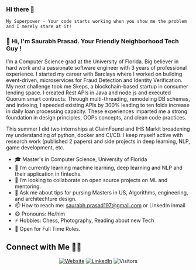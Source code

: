 ### Hi there 👋
<!---
![](https://github.com/saurabh1907/assets/cover.jpg)
-->
`My Superpower - Your code starts working when you show me the problem and I merely stare at it!`

### 👋 Hi, I'm Saurabh Prasad. Your Friendly Neighborhood Tech Guy !

I’m a Computer Science grad at the University of Florida. Big believer in hard work and a passionate software engineer with 3 years of professional experience. I started my career with Barclays where I worked on building event-driven, microservices for Fraud Detection and Identity Verification. My next challenge took me Skeps, a blockchain-based startup in consumer lending space. I created Rest APIs in Java and node.js and executed Quorum smart contracts. Through multi-threading, remodeling DB schemas, and indexing, I speeded existing APIs by 300% leading to ten folds increase in daily loan processing capacity. These experiences imparted me a strong foundation in design principles, OOPs concepts, and clean code practices. 

This summer I did two internships at ClaimFound and IHS Markit broadening my understanding of python, docker and CI/CD. I keep myself active with research work (published 2 papers) and side projects in deep learning, NLP, game development, etc.
 
- 🎓 Master's in Computer Science, University of Florida
- 🔭 I’m currently learning machine learning, deep learning and NLP and their application in fintechs. 
- 👯 I’m looking to collaborate on open source projects on ML and mentoring.
- 💬 Ask me about tips for pursing Masters in US, Algorithms, engineering, and architechture design. 
- 📫 How to reach me: [saurabh.prasad197@gmail.com](mailto:saurabh.prasad197@gmail.com) or LinkedIn inmail
- 😄 Pronouns: He/him
- ⚡ Hobbies: Chess, Photography, Reading about new Tech
- 💼 Open for Full Time Roles.

## Connect with Me 🤝🏻

<p align="center">
<a href="https://saurabhprasad.web.app"><img alt="Website" src="https://img.shields.io/static/v1?label=Website&message=saurabhprasad.web.app&color=Blue?style=flat&logo=google-chrome"></a>
<a href="https://linkedin.com/in/saurabhkprasad"><img alt="LinkedIn" src="https://img.shields.io/static/v1?label=LinkedIn&message=linkedin.com/in/saurabhkprasad&color=Blue?style=flat&logo=linkedin"></a>
<img alt="Visitors" src="https://visitor-badge.laobi.icu/badge?page_id=saurabh1907">
</p>

